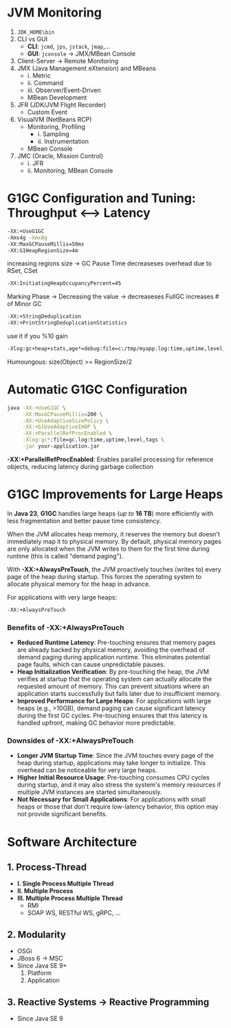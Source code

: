 # JVM Monitoring

1. `JDK_HOME\bin`
2. CLI vs GUI  
   - **CLI**: `jcmd`, `jps`, `jstack`, `jmap`,...  
   - **GUI**: `jconsole` -> JMX/MBean Console  
3. Client-Server -> Remote Monitoring  
4. JMX (Java Management eXtension) and MBeans  
    - i. Metric  
    - ii. Command  
    - iii. Observer/Event-Driven  
    - MBean Development  
5. JFR (JDK/JVM Flight Recorder)  
    - Custom Event  
6. VisualVM (NetBeans RCP)  
    - Monitoring, Profiling  
        - i. Sampling  
        - ii. Instrumentation  
    - MBean Console  
7. JMC (Oracle, Mission Control)  
    - i. JFR  
    - ii. Monitoring, MBean Console
    
# G1GC Configuration and Tuning: Throughput <--> Latency

```bash
-XX:+UseG1GC
-Xms4g -Xmx8g
-XX:MaxGCPauseMillis=50ms
-XX:G1HeapRegionSize=4m
```
increasing regions size -> GC Pause Time
                                     decreaseses overhead due to RSet, CSet          
```bash
-XX:InitiatingHeapOccupancyPercent=45
```
Marking Phase -> Decreasing the value -> decreaseses FullGC
                 increases # of Minor GC
```bash
-XX:+StringDeduplication
-XX:+PrintStringDeduplicationStatistics
```
use it if you %10 gain

```bash
-Xlog:gc+heap+stats,age*=debug:file=c:/tmp/myapp.log:time,uptime,level,tags			 
```
Humoungous: size(Object) >= RegionSize/2

# Automatic G1GC Configuration
```bash
java -XX:+UseG1GC \
     -XX:MaxGCPauseMillis=200 \
     -XX:+UseAdaptiveSizePolicy \
     -XX:+G1UseAdaptiveIHOP \
     -XX:+ParallelRefProcEnabled \
     -Xlog:gc*:file=gc.log:time,uptime,level,tags \
     -jar your-application.jar
```
**-XX:+ParallelRefProcEnabled**: Enables parallel processing for reference objects, reducing latency during garbage collection
# G1GC Improvements for Large Heaps
In **Java 23**, **G1GC** handles large heaps (*up to* **16 TB**) more efficiently with less fragmentation and better pause time consistency. 

When the JVM allocates heap memory, it reserves the memory but doesn't immediately map it to physical memory. By default, physical memory pages are only allocated when the JVM writes to them for the first time during runtime (this is called "demand paging").

With **-XX:+AlwaysPreTouch**, the JVM proactively touches (writes to) every page of the heap during startup. This forces the operating system to allocate physical memory for the heap in advance.

For applications with very large heaps:
```bash
-XX:+AlwaysPreTouch
```

### Benefits of **-XX:+AlwaysPreTouch**
- **Reduced Runtime Latency**:
Pre-touching ensures that memory pages are already backed by physical memory, avoiding the overhead of demand paging during application runtime. This eliminates potential page faults, which can cause unpredictable pauses.
- **Heap Initialization Verification**:
By pre-touching the heap, the JVM verifies at startup that the operating system can actually allocate the requested amount of memory. This can prevent situations where an application starts successfully but fails later due to insufficient memory.
- **Improved Performance for Large Heaps**:
For applications with large heaps (e.g., >10GB), demand paging can cause significant latency during the first GC cycles. Pre-touching ensures that this latency is handled upfront, making GC behavior more predictable.

### Downsides of -XX:+AlwaysPreTouch
- **Longer JVM Startup Time**:
Since the JVM touches every page of the heap during startup, applications may take longer to initialize. This overhead can be noticeable for very large heaps.
- **Higher Initial Resource Usage**:
Pre-touching consumes CPU cycles during startup, and it may also stress the system's memory resources if multiple JVM instances are started simultaneously.
- **Not Necessary for Small Applications**:
For applications with small heaps or those that don't require low-latency behavior, this option may not provide significant benefits.

# Software Architecture

## 1. Process-Thread
   - **I. Single Process Multiple Thread**
   - **II. Multiple Process**
   - **III. Multiple Process Multiple Thread**
       - RMI
       - SOAP WS, RESTful WS, gRPC, ...

## 2. Modularity
   - OSGi
   - JBoss 6 -> MSC
   - Since Java SE 9+
       1. Platform
       2. Application

## 3. Reactive Systems -> Reactive Programming
   - Since Java SE 9
